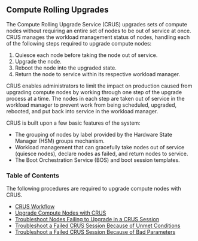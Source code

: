 ## Compute Rolling Upgrades

The Compute Rolling Upgrade Service \(CRUS\) upgrades sets of compute nodes without requiring an entire set of nodes to be out of service at once. CRUS manages the workload management status of nodes, handling each of the following steps required to upgrade compute nodes:

1.  Quiesce each node before taking the node out of service.
2.  Upgrade the node.
3.  Reboot the node into the upgraded state.
4.  Return the node to service within its respective workload manager.

CRUS enables administrators to limit the impact on production caused from upgrading compute nodes by working through one step of the upgrade process at a time. The nodes in each step are taken out of service in the workload manager to prevent work from being scheduled, upgraded, rebooted, and put back into service in the workload manager.

CRUS is built upon a few basic features of the system:

-   The grouping of nodes by label provided by the Hardware State Manager \(HSM\) groups mechanism.
-   Workload management that can gracefully take nodes out of service \(quiesce nodes\), declare nodes as failed, and return nodes to service.
-   The Boot Orchestration Service \(BOS\) and boot session templates.

### Table of Contents

The following procedures are required to upgrade compute nodes with CRUS.

- [CRUS Workflow](CRUS_Workflow.md)
- [Upgrade Compute Nodes with CRUS](Upgrade_Compute_Nodes_with_CRUS.md)
- [Troubleshoot Nodes Failing to Upgrade in a CRUS Session](Troubleshoot_Nodes_Failing_to_Upgrade_in_a_CRUS_Session.md)
- [Troubleshoot a Failed CRUS Session Because of Unmet Conditions](Troubleshoot_a_Failed_CRUS_Session_Due_to_Unmet_Conditions.md)
- [Troubleshoot a Failed CRUS Session Because of Bad Parameters](Troubleshoot_a_Failed_CRUS_Session_Due_to_Bad_Parameters.md)